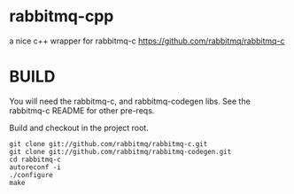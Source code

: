 # rabbitmq-cpp

a nice c++ wrapper for rabbitmq-c <https://github.com/rabbitmq/rabbitmq-c>

# BUILD

You will need the rabbitmq-c, and rabbitmq-codegen libs. See the rabbitmq-c README for other pre-reqs.  

Build and checkout in the project root.  

    git clone git://github.com/rabbitmq/rabbitmq-c.git
    git clone git://github.com/rabbitmq/rabbitmq-codegen.git
    cd rabbitmq-c
    autoreconf -i
    ./configure
    make



